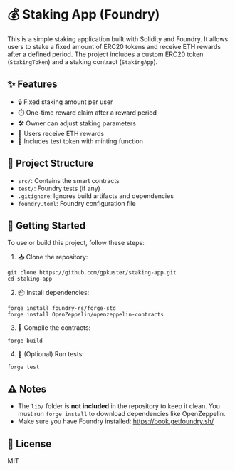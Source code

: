 # 💰 Staking App (Foundry)

This is a simple staking application built with Solidity and Foundry. It allows users to stake a fixed amount of ERC20 tokens and receive ETH rewards after a defined period. The project includes a custom ERC20 token (`StakingToken`) and a staking contract (`StakingApp`).

## ✨ Features

- 🔒 Fixed staking amount per user
- ⏱️ One-time reward claim after a reward period
- 🛠️ Owner can adjust staking parameters
- 💸 Users receive ETH rewards
- 🧪 Includes test token with minting function

## 📁 Project Structure

- `src/`: Contains the smart contracts
- `test/`: Foundry tests (if any)
- `.gitignore`: Ignores build artifacts and dependencies
- `foundry.toml`: Foundry configuration file

## 🚀 Getting Started

To use or build this project, follow these steps:

1. 📥 Clone the repository:
```
git clone https://github.com/gpkuster/staking-app.git
cd staking-app
```

2. 📦 Install dependencies:
```
forge install foundry-rs/forge-std
forge install OpenZeppelin/openzeppelin-contracts
```
3. 🧱 Compile the contracts:
```
forge build
```
4. 🧪 (Optional) Run tests:
```
forge test
```
## ⚠️ Notes

- The `lib/` folder is **not included** in the repository to keep it clean. You must run `forge install` to download dependencies like OpenZeppelin.
- Make sure you have Foundry installed: https://book.getfoundry.sh/

## 🪪 License

MIT
